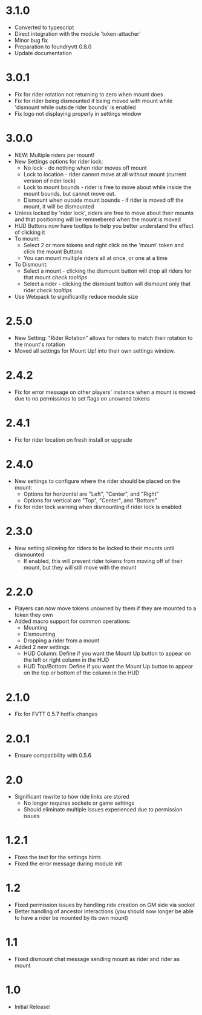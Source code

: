# 3.1.0

- Converted to typescript
- Direct integration with the module 'token-attacher'
- Minor bug fix 
- Preparation to foundryvtt 0.8.0
- Update documentation

# 3.0.1
- Fix for rider rotation not returning to zero when mount does
- Fix for rider being dismounted if being moved with mount while 'dismount while outside rider bounds' is enabled
- Fix logo not displaying properly in settings window


# 3.0.0
- NEW: Multiple riders per mount!
- New Settings options for rider lock:
    - No lock - do nothing when rider moves off mount
    - Lock to location - rider cannot move at all without mount (current version of rider lock)
    - Lock to mount bounds - rider is free to move about while inside the mount bounds, but cannot move out.
    - Dismount when outside mount bounds - if rider is moved off the mount, it will be dismounted
- Unless locked by 'rider lock', riders are free to move about their mounts and that positioning will be remmebered when the mount is moved
- HUD Buttons now have tooltips to help you better understand the effect of clicking it
- To mount:
    - Select 2 or more tokens and right click on the 'mount' token and click the mount Buttons
    - You can mount multiple riders all at once, or one at a time
- To Dismount:
    - Select a mount - clicking the dismount button will drop all riders for that mount *check tooltips*
    - Select a rider - clicking the dismount button will dismount only that rider *check tooltips*
- Use Webpack to significantly reduce module size


# 2.5.0
- New Setting: "Rider Rotation" allows for riders to match their rotation to the mount's rotation
- Moved all settings for Mount Up! into their own settings window.

# 2.4.2
- Fix for error message on other players' instance when a mount is moved due to no permissinos to set flags on unowned tokens

# 2.4.1
- Fix for rider location on fresh install or upgrade

# 2.4.0
- New settings to configure where the rider should be placed on the mount:
	- Options for horizontal are "Left", "Center", and "Right"
	- Options for vertical are "Top", "Center", and "Bottom"
- Fix for rider lock warning when dismounting if rider lock is enabled


# 2.3.0
- New setting allowing for riders to be locked to their mounts until dismounted
	- If enabled, this will prevent rider tokens from moving off of their mount, but they will still move with the mount

# 2.2.0
- Players can now move tokens unowned by them if they are mounted to a token they own
- Added macro support for common operations:
	- Mounting
	- Dismounting
	- Dropping a rider from a mount
- Added 2 new settings:
	- HUD Column: Define if you want the Mount Up button to appear on the left or right column in the HUD
	- HUD Top/Bottom: Define if you want the Mount Up button to appear on the top or bottom of the column in the HUD

# 2.1.0
- Fix for FVTT 0.5.7 hotfix changes

# 2.0.1
- Ensure compatibility with 0.5.6

# 2.0
- Significant rewrite to how ride links are stored
	- No longer requires sockets or game settings
	- Should eliminate multiple issues experienced due to permission issues

# 1.2.1
- Fixes the text for the settings hints
- Fixed the error message during module init

# 1.2
- Fixed permission issues by handling ride creation on GM side via socket
- Better handling of ancestor interactions (you should now longer be able to have a rider be mounted by its own mount)

# 1.1
- Fixed dismount chat message sending mount as rider and rider as mount

# 1.0
- Initial Release!
